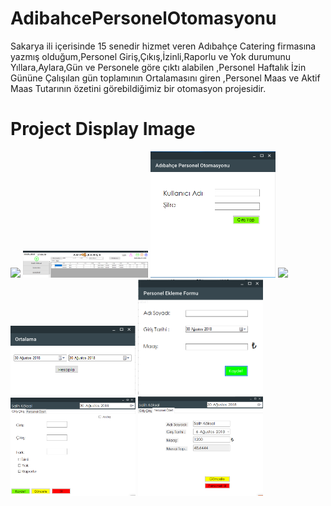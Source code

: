 # AdibahcePersonelOtomasyonu
Sakarya ili içerisinde 15 senedir hizmet veren Adıbahçe Catering firmasına yazmış olduğum,Personel Giriş,Çıkış,İzinli,Raporlu ve Yok durumunu Yıllara,Aylara,Gün ve Personele göre çıktı alabilen ,Personel Haftalık İzin Gününe Çalışılan gün toplamının Ortalamasını giren ,Personel Maas ve Aktif Maas Tutarının özetini görebildiğimiz bir otomasyon projesidir.


# Project Display Image
<p>
<a href="https://github.com/salihkoksall/AdibahcePersonelOtomasyonu/blob/master/img/AnaEkran1.png" target="_blank">
<img src="https://https://github.com/salihkoksall/AdibahcePersonelOtomasyonu/blob/master/img/AnaEkran1.png" width="200" style="max-width:100%;"></a>
  
  <a href="https://https://github.com/salihkoksall/AdibahcePersonelOtomasyonu/blob/master/img/Kisitlar" target="_blank">
<img src="https://github.com/salihkoksall/AdibahcePersonelOtomasyonu/blob/master/img/Kisitlar.png" width="200" style="max-width:100%;"></a>

<a href="https://github.com/salihkoksall/AdibahcePersonelOtomasyonu/blob/master/img/KullaniciGiris.png" target="_blank">
<img src="https://github.com/salihkoksall/AdibahcePersonelOtomasyonu/blob/master/img/KullaniciGiris.png" width="200" style="max-width:100%;"></a>

<a href="https://github.com/salihkoksall/AdibahcePersonelOtomasyonu/blob/master/img/KullaniciIslemleri2.png" target="_blank">
<img src="https://github.com/salihkoksall/AdibahcePersonelOtomasyonu/blob/master/img/KullaniciIslemleri2.png" width="200" style="max-width:100%;"></a>

<a href="https://github.com/salihkoksall/AdibahcePersonelOtomasyonu/blob/master/img/OrtalamaAlma.png" target="_blank">
<img src="https://github.com/salihkoksall/AdibahcePersonelOtomasyonu/blob/master/img/OrtalamaAlma.png" width="200" style="max-width:100%;"></a>

<a href="https://github.com/salihkoksall/AdibahcePersonelOtomasyonu/blob/master/img/PersonelEkleme.png" target="_blank">
<img src="https://github.com/salihkoksall/AdibahcePersonelOtomasyonu/blob/master/img/PersonelEkleme.png" width="200" style="max-width:100%;"></a>

<a href="https://github.com/salihkoksall/AdibahcePersonelOtomasyonu/blob/master/img/PersonelGirisCikisEkrani.png" target="_blank">
<img src="https://github.com/salihkoksall/AdibahcePersonelOtomasyonu/blob/master/img/PersonelGirisCikisEkrani.png" width="200" style="max-width:100%;"></a>

<a href="https://github.com/salihkoksall/AdibahcePersonelOtomasyonu/blob/master/img/PersonekOzet.png" target="_blank">
<img src="https://github.com/salihkoksall/AdibahcePersonelOtomasyonu/blob/master/img/PersonelOzet.png" width="200" style="max-width:100%;"></a>


<p>

